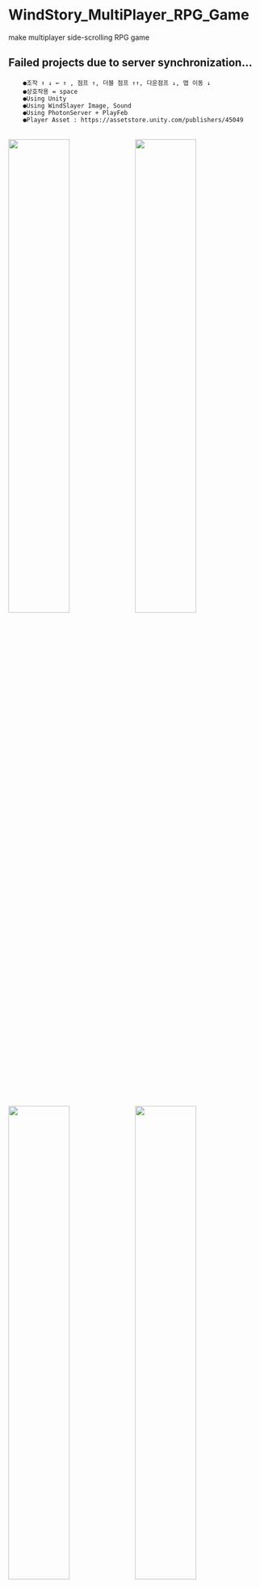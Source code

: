 # WindStory_MultiPlayer_RPG_Game
make multiplayer side-scrolling RPG game
## Failed projects due to server synchronization...
```
    ●조작 ↑ ↓ ← ↑ , 점프 ↑, 더블 점프 ↑↑, 다운점프 ↓, 맵 이동 ↓
    ●상호작용 = space
    ●Using Unity
    ●Using WindSlayer Image, Sound
    ●Using PhotonServer + PlayFeb
    ●Player Asset : https://assetstore.unity.com/publishers/45049
```
\
<img src = "https://user-images.githubusercontent.com/79827366/170506092-dbd810c8-f27e-48fd-a96d-dde34810014d.PNG" width="49%" height="49%">
<img src = "https://user-images.githubusercontent.com/79827366/153618728-b754602c-a96d-44b3-8dfd-9b48dd07c94a.PNG" width="49%" height="49%">
<img src = "https://user-images.githubusercontent.com/79827366/153618745-6e8f5f7f-9c0d-4794-aae2-f736fd637812.PNG" width="49%" height="49%">
<img src = "https://user-images.githubusercontent.com/79827366/170506096-d0c4f6fb-8cba-4445-ab12-64ff1c164f26.PNG" width="49%" height="49%">
